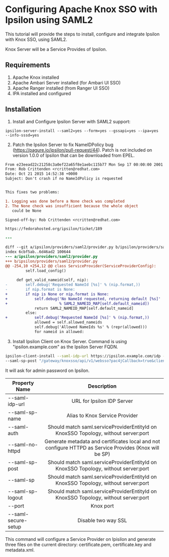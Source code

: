 # Configuring Apache Knox SSO with Ipsilon using SAML2
This tutorial will provide the steps to install, configure and integrate Ipsilon with Knox SSO, using SAML2. 

Knox Server will be a Service Provides of Ipsilon.

## Requirements
1. Apache Knox installed
2. Apache Ambari Server installed (for Ambari UI SSO)
3. Apache Ranger installed (from Ranger UI SSO)
4. IPA installed and configured


## Installation

1. Install and Configure Ipsilon Server with SAML2 support:
```
ipsilon-server-install --saml2=yes --form=yes --gssapi=yes --ipa=yes  --info-sssd=yes
```
2. Patch the Ipsilon Server to fix NameIDPolicy bug (https://pagure.io/ipsilon/pull-request/44). Patch is not included on version 1.0.0 of Ipsilon that can be downloaded from EPEL.

```diff
From e23eead22c21258c3a0ef22a65f8e1aebc115b77 Mon Sep 17 00:00:00 2001
From: Rob Crittenden <rcritten@redhat.com>
Date: Oct 21 2015 14:52:38 +0000
Subject: Don't crash if no NameIdPolicy is requested


This fixes two problems:

1. Logging was done before a None check was completed
2. The None check was insufficient because the whole object
   could be None

Signed-off-by: Rob Crittenden <rcritten@redhat.com>

https://fedorahosted.org/ipsilon/ticket/189

---

diff --git a/ipsilon/providers/saml2/provider.py b/ipsilon/providers/saml2/provider.py
index 6cbf5ab..6d46ad2 100644
--- a/ipsilon/providers/saml2/provider.py
+++ b/ipsilon/providers/saml2/provider.py
@@ -254,10 +254,12 @@ class ServiceProvider(ServiceProviderConfig):
         self.load_config()
 
     def get_valid_nameid(self, nip):
-        self.debug('Requested NameId [%s]' % (nip.format,))
-        if nip.format is None:
+        if nip is None or nip.format is None:
+            self.debug('No NameId requested, returning default [%s]'
+                       % SAML2_NAMEID_MAP[self.default_nameid])
             return SAML2_NAMEID_MAP[self.default_nameid]
         else:
+            self.debug('Requested NameId [%s]' % (nip.format,))
             allowed = self.allowed_nameids
             self.debug('Allowed NameIds %s' % (repr(allowed)))
             for nameid in allowed:
```

3. Install Ipsilon Client on Knox Server. Command is using "ipsilon.example.com" as the Ipsilon Server FQDN.

```bash
ipsilon-client-install --saml-idp-url https://ipsilon.example.com/idp --saml-sp-name knox  --saml-auth "/gateway/knoxsso/api/v1/websso?pac4jCallback=true&client_name=SAML2Client" --saml-no-httpd 
--saml-sp-post "/gateway/knoxsso/api/v1/websso?pac4jCallback=true&client_name=SAML2Client" --saml-sp "/gateway/knoxsso/api/v1/websso?pac4jCallback=true&client_name=SAML2Client" --saml-sp-logout="/gateway/knoxsso/api/v1/websso?pac4jCallback=true&client_name=SAML2Client" --port 8443 --saml-secure-setup=false
```

It will ask for admin password on Ipsilon.

Property Name | Description
--------------------- | :-------------------------------:
--saml-idp-url | URL for Ipsilon IDP Server
--saml-sp-name | Alias to Knox Service Provider
--saml-auth | Should match saml.serviceProviderEntityId on KnoxSSO Topology, without server:port
--saml-no-httpd | Generate metadata and certificates local and not configure HTTPD as Service Provides (Knox will be SP)
--saml-sp-post | Should match saml.serviceProviderEntityId on KnoxSSO Topology, without server:port
--saml-sp | Should match saml.serviceProviderEntityId on KnoxSSO Topology, without server:port
--saml-sp-logout | Should match saml.serviceProviderEntityId on KnoxSSO Topology, without server:port
--port | Knox port
--saml-secure-setup | Disable two way SSL

This command will configure a Service Provider on Ipisilon and generate three files on the current directory: certificate.pem, certificate.key and metadata.xml.
